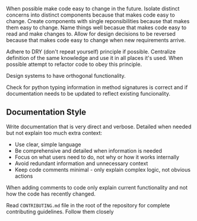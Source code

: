 When possible make code easy to change in the future.
Isolate distinct concerns into distinct components because that makes code easy to change.
Create components with single reponsibilities because that makes them easy to change.
Name things well becasue that makes code easy to read and make changes to.
Allow for design decisions to be reversed because that makes code easy to change when new requirements arrive.

Adhere to DRY (don't repeat yourself) principle if possible. Centralize definition of the same knowledge and use it in all places it's used. When possible attempt to refactor code to obey this principle.

Design systems to have orthogonal functionality.

Check for python typing information in method signatures is correct and if documentation needs to be updated to reflect existing funcionality.

## Documentation Style

Write documentation that is very direct and verbose. Detailed when needed but not explain too much extra context:
- Use clear, simple language
- Be comprehensive and detailed when information is needed
- Focus on what users need to do, not why or how it works internally
- Avoid redundant information and unnecessary context
- Keep code comments minimal - only explain complex logic, not obvious actions

When adding comments to code only explain current functionality and not how the code has recently changed.

Read `CONTRIBUTING.md` file in the root of the repository for complete contributing guidelines. Follow them closely